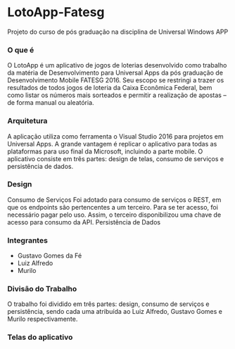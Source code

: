 # LotoApp-Fatesg
Projeto do curso de pós graduação na disciplina de Universal Windows APP

### O que é
O LotoApp é um aplicativo de jogos de loterias desenvolvido como trabalho da matéria de Desenvolvimento para Universal Apps da pós graduação de Desenvolvimento Mobile FATESG 2016. Seu escopo se restringi a trazer os resultados de todos jogos de loteria da Caixa Econômica Federal, bem como listar os números mais sorteados e permitir a realização de apostas – de forma manual ou aleatória.

### Arquitetura
A aplicação utiliza como ferramenta o Visual Studio 2016 para projetos em Universal Apps. A grande vantagem é replicar o aplicativo para todas as plataformas para uso final da Microsoft, incluindo a parte mobile. 
O aplicativo consiste em três partes: design de telas, consumo de serviços e persistência de dados. 

### Design
Consumo de Serviços
Foi adotado para consumo de serviços o REST, em que os endpoints são pertencentes a um terceiro. Para se ter acesso, foi necessário pagar pelo uso. Assim, o terceiro disponibilizou uma chave de acesso para consumo da API.
Persistência de Dados

### Integrantes
  - Gustavo Gomes da Fé
  - Luiz Alfredo
  - Murilo

### Divisão do Trabalho
O trabalho foi dividido em três partes: design, consumo de serviços e persistência, sendo cada uma atribuída ao Luiz Alfredo, Gustavo Gomes e Murilo respectivamente.

### Telas do aplicativo



